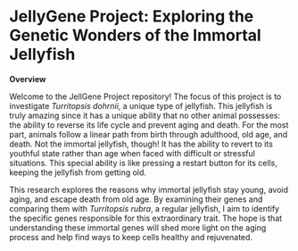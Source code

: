 # JellyGene Project: Exploring the Genetic Wonders of the Immortal Jellyfish
**Overview**

Welcome to the JellGene Project repository! The focus of this project is to investigate _Turritopsis dohrnii_, a unique type of jellyfish. This jellyfish is truly amazing since it has a unique ability that no other animal possesses: the ability to reverse its life cycle and prevent aging and death. For the most part, animals follow a linear path from birth through adulthood, old age, and death. Not the immortal jellyfish, though! It has the ability to revert to its youthful state rather than age when faced with difficult or stressful situations. This special ability is like pressing a restart button for its cells, keeping the jellyfish from getting old. 

This research explores the reasons why immortal jellyfish stay young, avoid aging, and escape death from old age. By examining their genes and comparing them with _Turritopsis rubra_, a regular jellyfish, I aim to identify the specific genes responsible for this extraordinary trait. The hope is that understanding these immortal genes will shed more light on the aging process and help find ways to keep cells healthy and rejuvenated.
